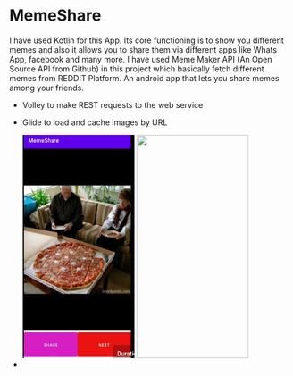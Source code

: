 # MemeShare
I have used Kotlin for this App. Its core functioning is to show you different memes and also it allows you to share them via different apps like Whats App, facebook and many more. I have used Meme Maker API (An Open Source API from Github) in this project which basically fetch different memes from REDDIT Platform. 
An android app that lets you share memes among your friends.
- Volley to make REST requests to the web service
- Glide to load and cache images by URL

  <img src="https://github.com/Kritika6100/MemeShare/blob/master/Screenshot_20220701-213724__01.jpg" width="200" height="400"/>
  <img src="https://user-images.githubusercontent.com/33342767/110534899-9a83fd80-8145-11eb-84a8-0242b4886f26.png" width="200" height="400"/>

- 
